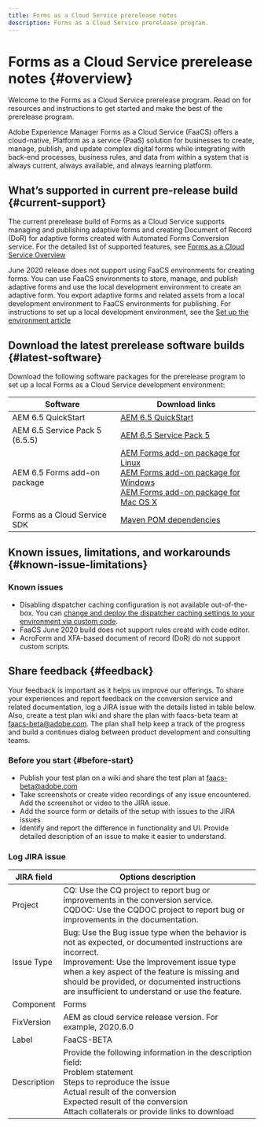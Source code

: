 ```yaml
---
title: Forms as a Cloud Service prerelease notes
description: Forms as a Cloud Service prerelease program.
---
```


# Forms as a Cloud Service prerelease notes {#overview}

Welcome to the Forms as a Cloud Service prerelease program. Read on for resources and instructions to get started and make the best of the prerelease program.

Adobe Experience Manager Forms as a Cloud Service (FaaCS) offers a cloud-native, Platform as a service (PaaS) solution for businesses to create, manage, publish, and update complex digital forms while integrating with back-end processes, business rules, and data from within a system that is always current, always available, and always learning platform.

## What’s supported in current pre-release build {#current-support}

The current prerelease build of Forms as a Cloud Service supports managing and publishing adaptive forms and creating Document of Record (DoR) for adaptive forms created with Automated Forms Conversion service. For the detailed list of supported features, see [Forms as a Cloud Service Overview](overview.md)

June 2020 release does not support using FaaCS environments for creating forms. You can use FaaCS environments to store, manage, and publish adaptive forms and use the local development environment to create an adaptive form. You export adaptive forms and related assets from a local development environment to FaaCS environments for publishing. For instructions to set up a local development environment, see the [Set up the environment article](tbd.md)

## Download the latest prerelease software builds {#latest-software}

Download the following software packages for the prerelease program to set up a local Forms as a Cloud Service development environment: 

|Software   | Download links |
|---|---|
| AEM 6.5 QuickStart  | [AEM 6.5 QuickStart](https://artifactory.corp.adobe.com/artifactory/maven-aem-dev/com/day/cq/cq-quickstart/6.5.0/cq-quickstart-6.5.0.jar)   |
| AEM 6.5 Service Pack 5 (6.5.5)   | [AEM 6.5 Service Pack 5](https://experience.adobe.com/#/downloads/content/software-distribution/en/aem.html?package=/content/software-distribution/en/details.html/content/dam/aem/public/adobe/packages/cq650/servicepack/aem-service-pkg-6.5.5.zip)  |
| AEM 6.5 Forms add-on package  | [AEM Forms add-on package for Linux](https://experience.adobe.com/#/downloads/content/software-distribution/en/aem.html?package=/content/software-distribution/en/details.html/content/dam/aem/public/adobe/packages/cq650/servicepack/fd/AEM-FORMS-6.5.5.0-LX.zip) </br> [AEM Forms add-on package for Windows](https://experience.adobe.com/#/downloads/content/software-distribution/en/aem.html?package=/content/software-distribution/en/details.html/content/dam/aem/public/adobe/packages/cq650/servicepack/fd/AEM-FORMS-6.5.5.0-WIN.zip) </br> [AEM Forms add-on package for Mac OS X](https://experience.adobe.com/#/downloads/content/software-distribution/en/aem.html?package=/content/software-distribution/en/details.html/content/dam/aem/public/adobe/packages/cq650/servicepack/fd/AEM-FORMS-6.5.5.0-OSX.zip) |
| Forms as a Cloud Service SDK  | [Maven POM dependencies](tbd.md)|

## Known issues, limitations, and workarounds {#known-issue-limitations}

### Known issues
* Disabling dispatcher caching configuration is not available out-of-the-box. You can [change and deploy the dispatcher caching settings to your environment via custom code](tbd.md). 
* FaaCS June 2020 build does not support rules creatd with code editor. 
* AcroForm and XFA-based document of record (DoR) do not support custom scripts.

## Share feedback {#feedback}

Your feedback is important as it helps us improve our offerings. To share your experiences and report feedback on the conversion service and related documentation, log a JIRA issue with the details listed in table below. Also, create a test plan wiki and share the plan with faacs-beta team at faacs-beta@adobe.com. The plan shall help keep a track of the progress and build a continues dialog between product development and consulting teams.

### Before you start {#before-start}

* Publish your test plan on a wiki and share the test plan at faacs-beta@adobe.com
* Take screenshots or create video recordings of any issue encountered. Add the screenshot or video to the JIRA issue.
* Add the source form or details of the setup with issues to the JIRA issues
* Identify and report the difference in functionality and UI. Provide detailed description of an issue to make it easier to understand.

### Log JIRA issue

| JIRA field  | Options description  |
|---|---|
| Project  | CQ: Use the CQ project to report bug or improvements in the conversion service. </br> CQDOC: Use the CQDOC project to report bug or improvements in the documentation. |
| Issue Type  | Bug: Use the Bug issue type when the behavior is not as expected, or documented instructions are incorrect. </br> Improvement: Use the Improvement issue type when a key aspect of the feature is missing and should be provided, or documented instructions are insufficient to understand or use the feature.|
| Component  | Forms  |
| FixVersion  | AEM as cloud service release version. For example, 2020.6.0  |
| Label  | FaaCS-BETA  |
| Description  | Provide the following information in the description field: </br> Problem statement </br> Steps to reproduce the issue </br> Actual result of the conversion </br> Expected result of the conversion </br> Attach collaterals or provide links to download|
